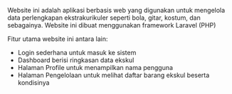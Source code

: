 Website ini adalah aplikasi berbasis web yang digunakan untuk mengelola data perlengkapan ekstrakurikuler seperti bola, gitar, kostum, dan sebagainya.
Website ini dibuat menggunakan framework Laravel (PHP) 

Fitur utama website ini antara lain:
- Login sederhana untuk masuk ke sistem
- Dashboard berisi ringkasan data ekskul
- Halaman Profile untuk menampilkan nama pengguna
- Halaman Pengelolaan untuk melihat daftar barang ekskul beserta kondisinya
